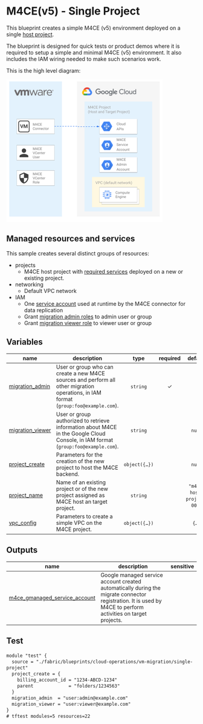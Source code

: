 # M4CE(v5) - Single Project

This blueprint creates a simple M4CE (v5) environment deployed on a single [host project](https://cloud.google.com/migrate/compute-engine/docs/5.0/how-to/enable-services#identifying_your_host_project).

The blueprint is designed for quick tests or product demos where it is required to setup a simple and minimal M4CE (v5) environment. It also includes the IAM wiring needed to make such scenarios work.

This is the high level diagram:

![High-level diagram](diagram.png "High-level diagram")

## Managed resources and services

This sample creates several distinct groups of resources:

- projects
  - M4CE host project with [required services](https://cloud.google.com/migrate/compute-engine/docs/5.0/how-to/enable-services#enabling_required_services_on_the_host_project) deployed on a new or existing project.
- networking
  - Default VPC network
- IAM
  - One [service account](https://cloud.google.com/migrate/virtual-machines/docs/5.0/how-to/migrate-connector#step-3) used at runtime by the M4CE connector for data replication
  - Grant [migration admin roles](https://cloud.google.com/migrate/virtual-machines/docs/5.0/how-to/enable-services#using_predefined_roles) to admin user or group
  - Grant [migration viewer role](https://cloud.google.com/migrate/virtual-machines/docs/5.0/how-to/enable-services#using_predefined_roles) to viewer user or group
<!-- BEGIN TFDOC -->
## Variables

| name | description | type | required | default |
|---|---|:---:|:---:|:---:|
| [migration_admin](variables.tf#L15) | User or group who can create a new M4CE sources and perform all other migration operations, in IAM format (`group:foo@example.com`). | <code>string</code> | ✓ |  |
| [migration_viewer](variables.tf#L20) | User or group authorized to retrieve information about M4CE in the Google Cloud Console, in IAM format (`group:foo@example.com`). | <code>string</code> |  | <code>null</code> |
| [project_create](variables.tf#L26) | Parameters for the creation of the new project to host the M4CE backend. | <code title="object&#40;&#123;&#10;  billing_account_id &#61; string&#10;  parent             &#61; string&#10;&#125;&#41;">object&#40;&#123;&#8230;&#125;&#41;</code> |  | <code>null</code> |
| [project_name](variables.tf#L35) | Name of an existing project or of the new project assigned as M4CE host an target project. | <code>string</code> |  | <code>&#34;m4ce-host-project-000&#34;</code> |
| [vpc_config](variables.tf#L41) | Parameters to create a simple VPC on the M4CE project. | <code title="object&#40;&#123;&#10;  ip_cidr_range &#61; string,&#10;  region        &#61; string&#10;&#125;&#41;">object&#40;&#123;&#8230;&#125;&#41;</code> |  | <code title="&#123;&#10;  ip_cidr_range &#61; &#34;10.200.0.0&#47;20&#34;,&#10;  region        &#61; &#34;us-west2&#34;&#10;&#125;">&#123;&#8230;&#125;</code> |

## Outputs

| name | description | sensitive |
|---|---|:---:|
| [m4ce_gmanaged_service_account](outputs.tf#L15) | Google managed service account created automatically during the migrate connector registration. It is used by M4CE to perform activities on target projects. |  |
<!-- END TFDOC -->
## Test

```hcl
module "test" {
  source = "./fabric/blueprints/cloud-operations/vm-migration/single-project"
  project_create = {
    billing_account_id = "1234-ABCD-1234"
    parent             = "folders/1234563"
  }
  migration_admin  = "user:admin@example.com"
  migration_viewer = "user:viewer@example.com"
}
# tftest modules=5 resources=22
```
